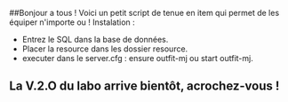 ##Bonjour a tous ! Voici un petit script de tenue en item qui permet de les équiper n'importe ou !
Instalation : 
- Entrez le SQL dans la base de données.
- Placer la resource dans les dossier resource.
- executer dans le server.cfg : ensure outfit-mj ou start outfit-mj.
## La V.2.O du labo arrive bientôt, acrochez-vous ! 